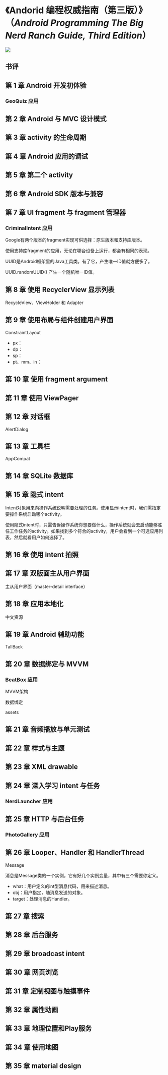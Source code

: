 # 《Andorid 编程权威指南（第三版）》（*Android Programming The Big Nerd Ranch Guide, Third Edition*）

![](IMG_6196.jpg)

## 书评

## 第 1 章 Android 开发初体验
### GeoQuiz 应用
## 第 2 章 Android 与 MVC 设计模式
## 第 3 章 activity 的生命周期
## 第 4 章 Android 应用的调试
## 第 5 章 第二个 activity
## 第 6 章 Android SDK 版本与兼容


## 第 7 章 UI fragment 与 fragment 管理器
### CriminalIntent 应用


Google有两个版本的fragment实现可供选择：原生版本和支持库版本。

使用支持库fragment的应用，无论在哪台设备上运行，都会有相同的表现。

UUID是Android框架里的Java工具类。有了它，产生唯一ID值就方便多了。

UUID.randomUUID() 产生一个随机唯一ID值。
## 第 8 章 使用 RecyclerView 显示列表

RecycleView、ViewHolder 和 Adapter
## 第 9 章 使用布局与组件创建用户界面

ConstraintLayout

- px：
- dp：
- sp：
- pt、mm、in：
## 第 10 章 使用 fragment argument
## 第 11 章 使用 ViewPager
## 第 12 章 对话框
AlertDialog

## 第 13 章 工具栏
AppCompat
## 第 14 章 SQLite 数据库
## 第 15 章 隐式 intent

Intent对象用来向操作系统说明需要处理的任务。使用显示intent时，我们需指定要操作系统启动哪个activity。

使用隐式intent时，只需告诉操作系统你想要做什么，操作系统就会去启动能够胜任工作任务的activity。如果找到多个符合的activity，用户会看到一个可选应用列表，然后就看用户如何选择了。
## 第 16 章 使用 intent 拍照
## 第 17 章 双版面主从用户界面
主从用户界面（master-detail interface）
## 第 18 章 应用本地化
中文资源
## 第 19 章 Android 辅助功能
TallBack

## 第 20 章 数据绑定与 MVVM
### BeatBox 应用

MVVM架构

数据绑定

assets

## 第 21 章 音频播放与单元测试
## 第 22 章 样式与主题
## 第 23 章 XML drawable
## 第 24 章 深入学习 intent 与任务
### NerdLauncher 应用

## 第 25 章 HTTP 与后台任务
### PhotoGallery 应用

## 第 26 章 Looper、Handler 和 HandlerThread
Message

消息是Message类的一个实例，它有好几个实例变量，其中有三个需要你定义。

- what：用户定义的int型消息代码，用来描述消息。
- obj：用户指定，随消息发送的对象。
- target：处理消息的Handler。 
## 第 27 章 搜索
## 第 28 章 后台服务
## 第 29 章 broadcast intent
## 第 30 章 网页浏览
## 第 31 章 定制视图与触摸事件
## 第 32 章 属性动画
## 第 33 章 地理位置和Play服务
## 第 34 章 使用地图
## 第 35 章 material design
